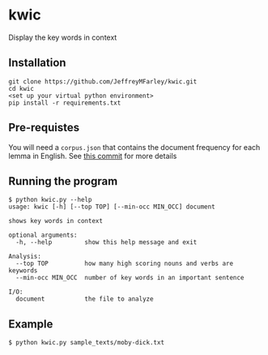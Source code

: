 # kwic
Display the key words in context

## Installation

```
git clone https://github.com/JeffreyMFarley/kwic.git
cd kwic
<set up your virtual python environment>
pip install -r requirements.txt
```

## Pre-requistes

You will need a `corpus.json` that contains the document frequency for each lemma in English.
See [this commit](https://github.com/JeffreyMFarley/kwic/commit/78264556ad39623aaaf36b7127f65ef24ecc4bc6) for more details

## Running the program

```
$ python kwic.py --help                                                 
usage: kwic [-h] [--top TOP] [--min-occ MIN_OCC] document

shows key words in context

optional arguments:
  -h, --help         show this help message and exit

Analysis:
  --top TOP          how many high scoring nouns and verbs are keywords
  --min-occ MIN_OCC  number of key words in an important sentence

I/O:
  document           the file to analyze
```

## Example

```
$ python kwic.py sample_texts/moby-dick.txt                     
```
